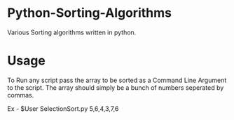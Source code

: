 # Python-Sorting-Algorithms

Various Sorting algorithms written in python.

# Usage

To Run any script pass the array to be sorted as a Command Line Argument to the script. The array should simply be a bunch of numbers seperated by commas.

Ex - $User SelectionSort.py 5,6,4,3,7,6
